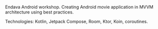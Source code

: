 Endava Android workshop. Creating Android movie application in MVVM architecture using best practices.

Technologies: Kotlin, Jetpack Compose, Room, Ktor, Koin, coroutines.
